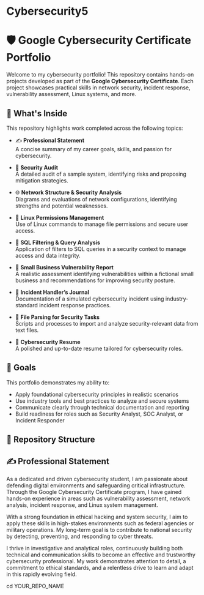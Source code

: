 # Cybersecurity5

# 🛡️ Google Cybersecurity Certificate Portfolio

Welcome to my cybersecurity portfolio! This repository contains hands-on projects developed as part of the **Google Cybersecurity Certificate**. Each project showcases practical skills in network security, incident response, vulnerability assessment, Linux systems, and more.

## 📂 What's Inside

This repository highlights work completed across the following topics:

- ✍️ **Professional Statement**  
  A concise summary of my career goals, skills, and passion for cybersecurity.

- 🧪 **Security Audit**  
  A detailed audit of a sample system, identifying risks and proposing mitigation strategies.

- 🌐 **Network Structure & Security Analysis**  
  Diagrams and evaluations of network configurations, identifying strengths and potential weaknesses.

- 🐧 **Linux Permissions Management**  
  Use of Linux commands to manage file permissions and secure user access.

- 🧮 **SQL Filtering & Query Analysis**  
  Application of filters to SQL queries in a security context to manage access and data integrity.

- 🔎 **Small Business Vulnerability Report**  
  A realistic assessment identifying vulnerabilities within a fictional small business and recommendations for improving security posture.

- 📝 **Incident Handler’s Journal**  
  Documentation of a simulated cybersecurity incident using industry-standard incident response practices.

- 📄 **File Parsing for Security Tasks**  
  Scripts and processes to import and analyze security-relevant data from text files.

- 📃 **Cybersecurity Resume**  
  A polished and up-to-date resume tailored for cybersecurity roles.

## 🎯 Goals

This portfolio demonstrates my ability to:

- Apply foundational cybersecurity principles in realistic scenarios
- Use industry tools and best practices to analyze and secure systems
- Communicate clearly through technical documentation and reporting
- Build readiness for roles such as Security Analyst, SOC Analyst, or Incident Responder

## 📁 Repository Structure

## ✍️ Professional Statement

As a dedicated and driven cybersecurity student, I am passionate about defending digital environments and safeguarding critical infrastructure. Through the Google Cybersecurity Certificate program, I have gained hands-on experience in areas such as vulnerability assessment, network analysis, incident response, and Linux system management.

With a strong foundation in ethical hacking and system security, I aim to apply these skills in high-stakes environments such as federal agencies or military operations. My long-term goal is to contribute to national security by detecting, preventing, and responding to cyber threats.

I thrive in investigative and analytical roles, continuously building both technical and communication skills to become an effective and trustworthy cybersecurity professional. My work demonstrates attention to detail, a commitment to ethical standards, and a relentless drive to learn and adapt in this rapidly evolving field.

cd YOUR_REPO_NAME

